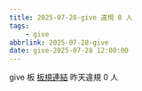 ```yaml
---
title: 2025-07-28-give 違規 0 人
tags:
    - give
abbrlink: 2025-07-28-give
date: give-2025-07-28 12:00:00
---
```

give 板 [板規連結](https://www.ptt.cc/bbs/give/M.1612495900.A.C32.html)
昨天違規 0 人
